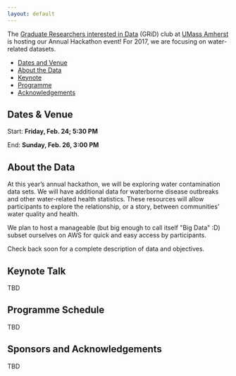 ```yaml
---
layout: default
---
```


<link rel="stylesheet" href="https://maxcdn.bootstrapcdn.com/font-awesome/4.5.0/css/font-awesome.min.css">


The [Graduate Researchers interested in Data](http://www.gridclub.io) (GRiD) club at [UMass Amherst](http://www.umass.edu) is hosting our Annual Hackathon event! For 2017, we are focusing on water-related datasets.

- [Dates and Venue](#timeplace)
- [About the Data](#dataset)
- [Keynote](#keynote)
- [Programme](#programme)
- [Acknowledgements](#ack)


## <a name="timeplace"></a> Dates & Venue 

Start: **Friday, Feb. 24; 5:30 PM**

End: **Sunday, Feb. 26, 3:00 PM**



## <a name="dataset"></a> About the Data

At this year’s annual hackathon, we will be exploring water contamination data sets. We will have additional data for waterborne disease outbreaks and other water-related health statistics. These resources will allow participants to explore the relationship, or a story, between communities’ water quality and health. 

We plan to host a manageable (but big enough to call itself "Big Data" :D) subset ourselves on AWS for quick and easy access by participants.

Check back soon for a complete description of data and objectives.

## <a name="keynote"></a> Keynote Talk
TBD

## <a name="keynote"></a> Programme Schedule
TBD

## <a name="ack"></a>Sponsors and Acknowledgements
TBD


